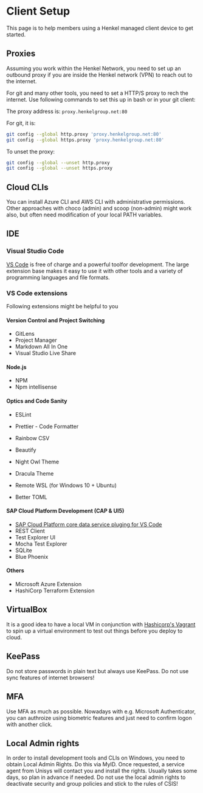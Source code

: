 # Client Setup

This page is to help members using a Henkel managed client device to get started.

## Proxies

Assuming you work within the Henkel Network, you need to set up an outbound proxy if you are inside the Henkel network (VPN) to reach out to the internet.

For git and many other tools, you need to set a HTTP/S proxy to rech the internet.
Use following commands to set this up in bash or in your git client:

The proxy address is: `proxy.henkelgroup.net:80`

For git, it is:

``` bash
git config --global http.proxy 'proxy.henkelgroup.net:80'
git config --global https.proxy 'proxy.henkelgroup.net:80'
```

To unset the proxy:

``` bash
git config --global --unset http.proxy
git config --global --unset https.proxy
```

## Cloud CLIs

You can install Azure CLI and AWS CLI with administrative permissions. Other approaches with choco (admin) and scoop (non-admin) might work also, but often need modification of your local PATH variables.

## IDE

### Visual Studio Code

[VS Code](https://code.visualstudio.com/) is free of charge and a powerful toolfor development. The large extension base makes it easy to use it with other tools and a variety of programming languages and file formats.

### VS Code extensions

Following extensions might be helpful to you

#### Version Control and Project Switching

- GitLens
- Project Manager
- Markdown All In One
- Visual Studio Live Share

#### Node.js

- NPM
- Npm intellisense

#### Optics and Code Sanity

- ESLint
- Prettier - Code Formatter
- Rainbow CSV
- Beautify
- Night Owl Theme
- Dracula Theme

- Remote WSL (for Windows 10 + Ubuntu)
- Better TOML

#### SAP Cloud Platform Development (CAP & UI5)

- [SAP Cloud Platform core data service pluging for VS Code](https://tools.hana.ondemand.com/#cloud)
- REST Client
- Test Explorer UI
- Mocha Test Explorer
- SQLite
- Blue Phoenix

#### Others

- Microsoft Azure Extension
- HashiCorp Terraform Extension

## VirtualBox

It is a good idea to have a local VM in conjunction with [Hashicorp's Vagrant](https://www.vagrantup.com/) to spin up a virtual environment to test out things before you deploy to cloud.

## KeePass

Do not store passwords in plain text but always use KeePass. Do not use sync features of internet browsers!

## MFA

Use MFA as much as possible. Nowadays with e.g. Microsoft Authenticator, you can authroize using biometric features and just need to confirm logon with another click.

## Local Admin rights

In order to install development tools and CLIs on Windows, you need to obtain Local Admin Rights. Do this via MyID. Once requested, a service agent from Unisys will contact you and install the rights. Usually takes some days, so plan in advance if needed. Do not use the local admin rights to deactivate security and group policies and stick to the rules of CSIS!
